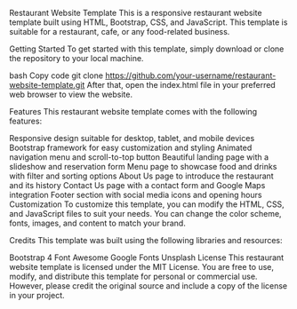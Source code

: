 Restaurant Website Template
This is a responsive restaurant website template built using HTML, Bootstrap, CSS, and JavaScript. This template is suitable for a restaurant, cafe, or any food-related business.

Getting Started
To get started with this template, simply download or clone the repository to your local machine.

bash
Copy code
git clone https://github.com/your-username/restaurant-website-template.git
After that, open the index.html file in your preferred web browser to view the website.

Features
This restaurant website template comes with the following features:

Responsive design suitable for desktop, tablet, and mobile devices
Bootstrap framework for easy customization and styling
Animated navigation menu and scroll-to-top button
Beautiful landing page with a slideshow and reservation form
Menu page to showcase food and drinks with filter and sorting options
About Us page to introduce the restaurant and its history
Contact Us page with a contact form and Google Maps integration
Footer section with social media icons and opening hours
Customization
To customize this template, you can modify the HTML, CSS, and JavaScript files to suit your needs. You can change the color scheme, fonts, images, and content to match your brand.

Credits
This template was built using the following libraries and resources:

Bootstrap 4
Font Awesome
Google Fonts
Unsplash
License
This restaurant website template is licensed under the MIT License. You are free to use, modify, and distribute this template for personal or commercial use. However, please credit the original source and include a copy of the license in your project.



